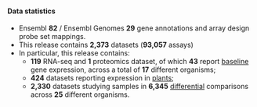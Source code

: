 #### Data statistics

- Ensembl **82** / Ensembl Genomes **29** gene annotations and array design probe set mappings.
- This release contains **2,373** datasets (**93,057** assays)
- In particular, this release contains:
    - **119** RNA-seq and **1** proteomics dataset, of which **43** report [baseline](https://www.ebi.ac.uk/gxa/baseline/experiments) gene expression, across a total of **17** different organisms;
    - **424** datasets reporting expression in [plants](https://www.ebi.ac.uk/gxa/plant/experiments);
    - **2,330** datasets studying samples in **6,345** [differential](https://www.ebi.ac.uk/gxa/help/index.html#differential-expression) comparisons across **25** different organisms.
